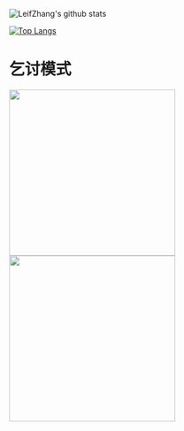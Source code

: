 
<!--
**Leifzhang/LeifZhang** is a ✨ _special_ ✨ repository because its `README.md` (this file) appears on your GitHub profile.

Here are some ideas to get you started:

- 🔭 I’m currently working on ...
- 🌱 I’m currently learning ...
- 👯 I’m looking to collaborate on ...
- 🤔 I’m looking for help with ...
- 💬 Ask me about ...
- 📫 How to reach me: ...
- 😄 Pronouns: ...
- ⚡ Fun fact: ...
-->

![LeifZhang's github stats](https://github-readme-stats.vercel.app/api?username=Leifzhang&show_icons=true)

[![Top Langs](https://github-readme-stats.vercel.app/api/top-langs/?username=Leifzhang&layout=compact)](https://github.com/anuraghazra/github-readme-stats)

# 乞讨模式

<img src="https://p6-juejin.byteimg.com/tos-cn-i-k3u1fbpfcp/fccfdf850ccd42068f67d88b35e4a9db~tplv-k3u1fbpfcp-watermark.image" width="300"/>


<img src="https://p9-juejin.byteimg.com/tos-cn-i-k3u1fbpfcp/860d7e4c75b1466bab8058f1e7f53274~tplv-k3u1fbpfcp-watermark.image" width="300" />
